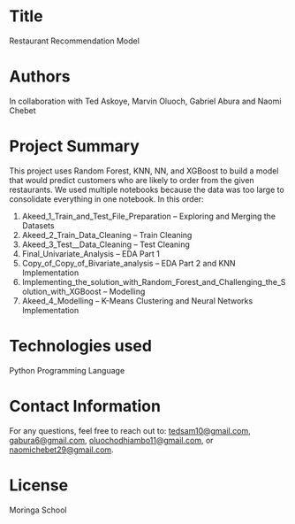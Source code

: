 # Title
Restaurant Recommendation Model

# Authors
In collaboration with Ted Askoye, Marvin Oluoch, Gabriel Abura and Naomi Chebet

# Project Summary
This project uses Random Forest, KNN, NN, and XGBoost to build a model that would predict customers who are likely to order from the given restaurants.
We used multiple notebooks because the data was too large to consolidate everything in one notebook.
In this order:
1. Akeed_1_Train_and_Test_File_Preparation – Exploring and Merging the Datasets
2. Akeed_2_Train_Data_Cleaning – Train Cleaning
3. Akeed_3_Test__Data_Cleaning – Test Cleaning
4. Final_Univariate_Analysis – EDA Part 1
5. Copy_of_Copy_of_Bivariate_analysis – EDA Part 2 and KNN Implementation
6. Implementing_the_solution_with_Random_Forest_and_Challenging_the_Solution_with_XGBoost – Modelling
7. Akeed_4_Modelling – K-Means Clustering and Neural Networks Implementation

# Technologies used
Python Programming Language

# Contact Information 
For any questions, feel free to reach out to: tedsam10@gmail.com, gabura6@gmail.com, oluochodhiambo11@gmail.com, or naomichebet29@gmail.com.

# License
Moringa School





